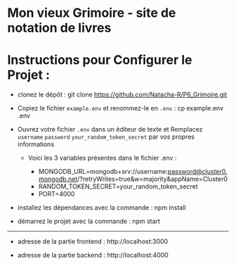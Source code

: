 # Mon vieux Grimoire - site de notation de livres

# Instructions pour Configurer le Projet :

- clonez le dépôt : git clone https://github.com/Natacha-R/P6_Grimoire.git

- Copiez le fichier `example.env` et renommez-le en `.env` : cp example.env .env

- Ouvrez votre fichier `.env` dans un éditeur de texte et Remplacez `username` `password` `your_random_token_secret` par vos propres informations

  - Voici les 3 variables présentes dans le fichier .env :

    - MONGODB_URL=mongodb+srv://username:password@cluster0.mongodb.net/?retryWrites=true&w=majority&appName=Cluster0
    - RANDOM_TOKEN_SECRET=your_random_token_secret
    - PORT=4000

- installez les dépendances avec la commande : npm install

- démarrez le projet avec la commande : npm start

---

- adresse de la partie frontend : http://localhost:3000

- adresse de la partie backend : http://localhost:4000
